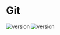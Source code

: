 # Git
![version](https://img.shields.io/badge/OS-RHEL7.*-CB1B45)
![version](https://img.shields.io/badge/Git-1.8.3.1-F44D29)